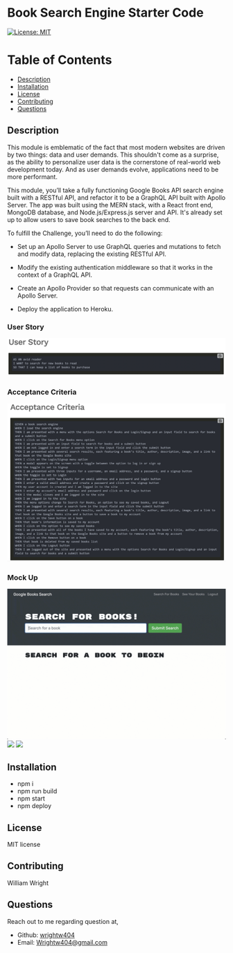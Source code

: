# Book Search Engine Starter Code

[![License: MIT](https://img.shields.io/badge/License-MIT-blue.svg)](https://opensource.org/licenses/MIT)

# Table of Contents 
* [Description](#description) 
* [Installation](#installation)
* [License](#license)
* [Contributing](#contributing)
* [Questions](#questions)
        
## Description 
This module is emblematic of the fact that most modern websites are driven by two things: data and user demands. This shouldn't come as a surprise, as the ability to personalize user data is the cornerstone of real-world web development today. And as user demands evolve, applications need to be more performant.

This module, you’ll take a fully functioning Google Books API search engine built with a RESTful API, and refactor it to be a GraphQL API built with Apollo Server. The app was built using the MERN stack, with a React front end, MongoDB database, and Node.js/Express.js server and API. It's already set up to allow users to save book searches to the back end.

To fulfill the Challenge, you’ll need to do the following:

* Set up an Apollo Server to use GraphQL queries and mutations to fetch and modify data, replacing the existing RESTful API.

* Modify the existing authentication middleware so that it works in the context of a GraphQL API.

* Create an Apollo Provider so that requests can communicate with an Apollo Server.

* Deploy the application to Heroku.

### User Story 
![](images/userstory.png)

### Acceptance Criteria 
![](images/crit.png)

### Mock Up
![](images/first.gif)
![](images/second.gif)
![](images/third.gif)

## Installation
* npm i
* npm run build 
* npm start
* npm deploy

## License 
MIT license 

## Contributing 
William Wright

## Questions
Reach out to me regarding question at,
* Github: <a href="https://github.com/wrightw404">wrightw404</a>
* Email: <a href="mailto:Wrightw404@gmail.com">Wrightw404@gmail.com</a>
